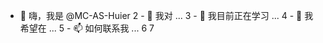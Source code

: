 - 👋 嗨，我是 @MC-AS-Huier 2 - 👀 我对 ... 3 - 🌱 我目前正在学习 ... 4 - 💞️ 我希望在 ... 5 - 📫 如何联系我 ... 6 7 <!--- 8 MC-AS-Huier/MC-AS-Huier是一个✨特别的✨仓库，因为它的`README.md`（这个文件）会出现在你的GitHub配置文件中。 9 你可以点击预览链接来看看你的修改。
--->
